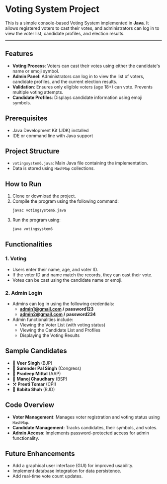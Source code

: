 # Voting System Project

This is a simple console-based Voting System implemented in **Java**. It allows registered voters to cast their votes, and administrators can log in to view the voter list, candidate profiles, and election results.

---
## Features
- **Voting Process**: Voters can cast their votes using either the candidate's name or emoji symbol.
- **Admin Panel**: Administrators can log in to view the list of voters, candidate profiles, and the current election results.
- **Validation**: Ensures only eligible voters (age 18+) can vote. Prevents multiple voting attempts.
- **Candidate Profiles**: Displays candidate information using emoji symbols.

## Prerequisites
- Java Development Kit (JDK) installed
- IDE or command line with Java support

## Project Structure
- `votingsystem6.java`: Main Java file containing the implementation.
- Data is stored using `HashMap` collections.

## How to Run
1. Clone or download the project.
2. Compile the program using the following command:
    ```bash
    javac votingsystem6.java
    ```
3. Run the program using:
    ```bash
    java votingsystem6
    ```

## Functionalities
### 1. Voting
- Users enter their name, age, and voter ID.
- If the voter ID and name match the records, they can cast their vote.
- Votes can be cast using the candidate name or emoji.

### 2. Admin Login
- Admins can log in using the following credentials:
  - **admin1@gmail.com / password123**
  - **admin2@gmail.com / password234**
- Admin functionalities include:
  - Viewing the Voter List (with voting status)
  - Viewing the Candidate List and Profiles
  - Displaying the Voting Results

## Sample Candidates
- 🪷 **Veer Singh** (BJP)
- 🙏 **Surender Pal Singh** (Congress)
- 🧹 **Pradeep Mittal** (AAP)
- 🐘 **Manoj Chaudhary** (BSP)
- ⚒ **Preeti Tomar** (CPI)
- 🏮 **Babita Shah** (RJD)

## Code Overview
- **Voter Management**: Manages voter registration and voting status using `HashMap`.
- **Candidate Management**: Tracks candidates, their symbols, and votes.
- **Admin Access**: Implements password-protected access for admin functionality.

## Future Enhancements
- Add a graphical user interface (GUI) for improved usability.
- Implement database integration for data persistence.
- Add real-time vote count updates.




